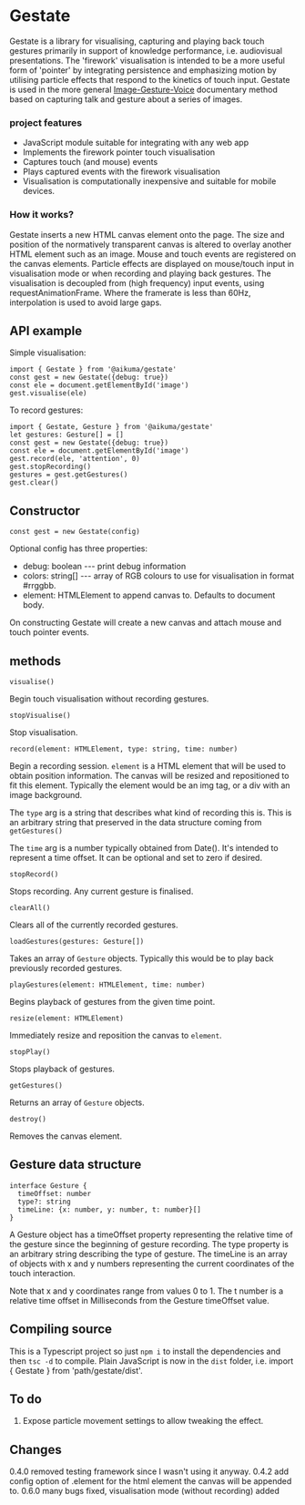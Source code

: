 # Gestate

Gestate is a library for visualising, capturing and playing back touch gestures primarily in support of knowledge performance, i.e. audiovisual presentations.
The 'firework' visualisation is intended to be a more useful form of 'pointer' by integrating persistence and emphasizing motion by utilising particle effects that respond to the kinetics of touch input.
Gestate is used in the more general [Image-Gesture-Voice](http://www.icsi.berkeley.edu/icsi/node/6052) documentary method based on capturing talk and gesture about a series of images.

### project features
 - JavaScript module suitable for integrating with any web app
 - Implements the firework pointer touch visualisation
 - Captures touch (and mouse) events
 - Plays captured events with the firework visualisation
 - Visualisation is computationally inexpensive and suitable for mobile devices.

### How it works?

Gestate inserts a new HTML canvas element onto the page. 
The size and position of the normatively transparent canvas is altered to overlay another HTML element such as an image.
Mouse and touch events are registered on the canvas elements.
Particle effects are displayed on mouse/touch input in visualisation mode or when recording and playing back gestures.
The visualisation is decoupled from (high frequency) input events, using requestAnimationFrame.
Where the framerate is less than 60Hz, interpolation is used to avoid large gaps.

## API example

Simple visualisation:

```
import { Gestate } from '@aikuma/gestate'
const gest = new Gestate({debug: true})
const ele = document.getElementById('image')
gest.visualise(ele)
```

To record gestures:

```
import { Gestate, Gesture } from '@aikuma/gestate'
let gestures: Gesture[] = []
const gest = new Gestate({debug: true})
const ele = document.getElementById('image')
gest.record(ele, 'attention', 0)
gest.stopRecording()
gestures = gest.getGestures()
gest.clear()
```

## Constructor

`const gest = new Gestate(config)`

Optional config has three properties:

* debug: boolean --- print debug information
* colors: string[] --- array of RGB colours to use for visualisation in format \#rrggbb.
* element: HTMLElement to append canvas to. Defaults to document body.

On constructing Gestate will create a new canvas and attach mouse and touch pointer events.

## methods

`visualise()`

Begin touch visualisation without recording gestures.

`stopVisualise()`

Stop visualisation.

`record(element: HTMLElement, type: string, time: number)`

Begin a recording session. `element` is a HTML element that will be used to obtain position information. The canvas will be resized and repositioned to fit this element. Typically the element would be an img tag, or a div with an image background.

The `type` arg is a string that describes what kind of recording this is. This is an arbitrary string that preserved in the data structure coming from `getGestures()`

The `time` arg is a number typically obtained from Date(). It's intended to represent a time offset. It can be optional and set to zero if desired.
 
`stopRecord()`

Stops recording. Any current gesture is finalised.

`clearAll()`

Clears all of the currently recorded gestures.

`loadGestures(gestures: Gesture[])`

Takes an array of `Gesture` objects. Typically this would be to play back previously recorded gestures.

`playGestures(element: HTMLElement, time: number)`

Begins playback of gestures from the given time point. 

`resize(element: HTMLElement)`

Immediately resize and reposition the canvas to `element`.

`stopPlay()`

Stops playback of gestures.

`getGestures()`

Returns an array of `Gesture` objects.

`destroy()`

Removes the canvas element.

## Gesture data structure

```
interface Gesture {
  timeOffset: number
  type?: string
  timeLine: {x: number, y: number, t: number}[]
}
```

A Gesture object has a timeOffset property representing the relative time of the gesture since the beginning of gesture recording. The type property is an arbitrary string describing the type of gesture. The timeLine is an array of objects with x and y numbers representing the current coordinates of the touch interaction. 

Note that x and y coordinates range from values 0 to 1. The t number is a relative time offset in Milliseconds from the Gesture timeOffset value.

## Compiling source

This is a Typescript project so just `npm i` to install the dependencies and then `tsc -d` to compile. Plain JavaScript is now in the `dist` folder, i.e. import { Gestate } from 'path/gestate/dist'.

## To do

1. Expose particle movement settings to allow tweaking the effect.

## Changes

0.4.0 removed testing framework since I wasn't using it anyway.
0.4.2 add config option of .element for the html element the canvas will be appended to.
0.6.0 many bugs fixed, visualisation mode (without recording) added
